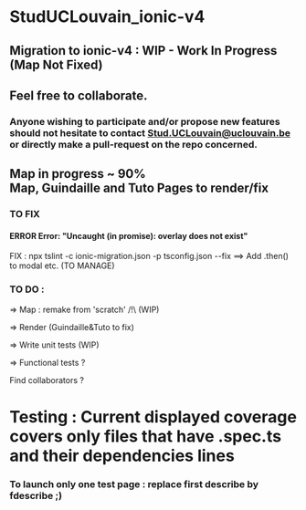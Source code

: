 # StudUCLouvain_ionic-v4
## Migration to ionic-v4 : WIP - Work In Progress (Map Not Fixed)
## Feel free to collaborate. 
### Anyone wishing to participate and/or propose new features should not hesitate to contact Stud.UCLouvain@uclouvain.be or directly make a pull-request on the repo concerned.

## Map in progress ~ 90%<br>Map, Guindaille and Tuto Pages to render/fix


### TO FIX
#### ERROR Error: "Uncaught (in promise): overlay does not exist"
FIX : npx tslint -c ionic-migration.json -p tsconfig.json --fix
==> Add .then() to modal etc. (TO MANAGE)


### TO DO :

=> Map : remake from 'scratch' /!\ (WIP)

=> Render (Guindaille&Tuto to fix)

=> Write unit tests (WIP)

=> Functional tests ?


Find collaborators ?


# Testing : Current displayed coverage covers only files that have .spec.ts and their dependencies lines

### To launch only one test page : replace first describe by fdescribe ;)
